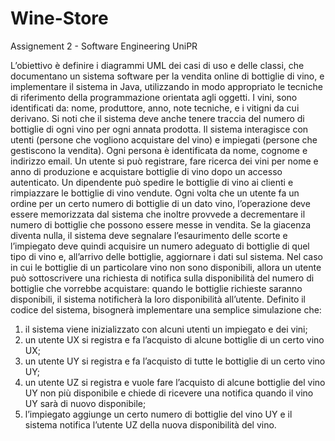 # Wine-Store


Assignement 2 - Software Engineering UniPR

L’obiettivo è definire i diagrammi UML dei casi di uso e delle classi, che documentano un sistema
software per la vendita online di bottiglie di vino, e implementare il sistema in Java, utilizzando in
modo appropriato le tecniche di riferimento della programmazione orientata agli oggetti.
I vini, sono identificati da: nome, produttore, anno, note tecniche, e i vitigni da cui derivano. Si noti
che il sistema deve anche tenere traccia del numero di bottiglie di ogni vino per ogni annata prodotta.
Il sistema interagisce con utenti (persone che vogliono acquistare del vino) e impiegati (persone che
gestiscono la vendita). Ogni persona è identificata da nome, cognome e indirizzo email.
Un utente si può registrare, fare ricerca dei vini per nome e anno di produzione e acquistare bottiglie
di vino dopo un accesso autenticato. Un dipendente può spedire le bottiglie di vino ai clienti e
rimpiazzare le bottiglie di vino vendute.
Ogni volta che un utente fa un ordine per un certo numero di bottiglie di un dato vino, l’operazione
deve essere memorizzata dal sistema che inoltre provvede a decrementare il numero di bottiglie che
possono essere messe in vendita. Se la giacenza diventa nulla, il sistema deve segnalare l’esaurimento
delle scorte e l’impiegato deve quindi acquisire un numero adeguato di bottiglie di quel tipo di vino
e, all’arrivo delle bottiglie, aggiornare i dati sul sistema.
Nel caso in cui le bottiglie di un particolare vino non sono disponibili, allora un utente può
sottoscrivere una richiesta di notifica sulla disponibilità del numero di bottiglie che vorrebbe
acquistare: quando le bottiglie richieste saranno disponibili, il sistema notificherà la loro disponibilità
all’utente.
Definito il codice del sistema, bisognerà implementare una semplice simulazione che:
1) il sistema viene inizializzato con alcuni utenti un impiegato e dei vini;
2) un utente UX si registra e fa l’acquisto di alcune bottiglie di un certo vino UX;
2) un utente UY si registra e fa l’acquisto di tutte le bottiglie di un certo vino UY;
3) un utente UZ si registra e vuole fare l’acquisto di alcune bottiglie del vino UY non più disponibile
e chiede di ricevere una notifica quando il vino UY sarà di nuovo disponibile;
4) l’impiegato aggiunge un certo numero di bottiglie del vino UY e il sistema notifica l’utente UZ
della nuova disponibilità del vino.
